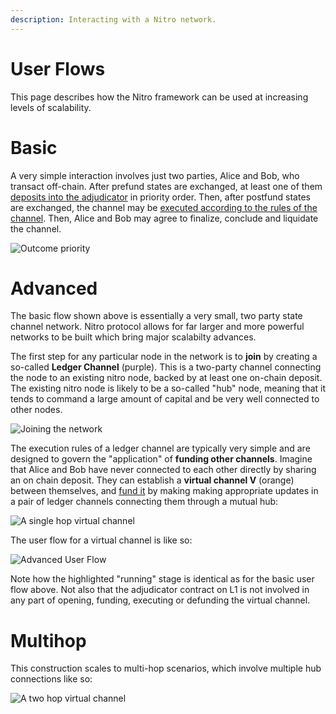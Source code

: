 ```yaml
---
description: Interacting with a Nitro network.
---
```


# User Flows

This page describes how the Nitro framework can be used at increasing levels of scalability.

# Basic

A very simple interaction involves just two parties, Alice and Bob, who transact off-chain. After prefund states are exchanged, at least one of them [deposits into the adjudicator](../protocol-tutorial/0060-funding-a-channel.md) in priority order. Then, after postfund states are exchanged, the channel may be [executed according to the rules of the channel](../protocol-tutorial/0020-execution-rules.md). Then, Alice and Bob may agree to finalize, conclude and liquidate the channel.

![Outcome priority](./basic-user-flow.png)

<!-- fontawesome f182 Alice
fontawesome f183 Bob
fontawesome f0e3 Adjudicator #red

group prefunding
Alice-#purple>Bob: create channel
Alice<#purple-Bob: join channel
end
Alice-#red>Adjudicator: deposit
Bob-#red>Adjudicator: deposit
group postfunding
Alice-#purple>Bob: confirm deposits
Alice<#purple-Bob: confirm deposits
end
group running
Alice-#purple>Bob: update
Bob-#purple>Alice: countersign
Alice-#purple>Bob: update
Bob-#purple>Alice: countersign
end
group finalizing
Alice-#purple>Bob: finalize channel
Alice<#purple-Bob: agree
end
Alice-#red>Adjudicator: concludeAndTransferAll -->

# Advanced

The basic flow shown above is essentially a very small, two party state channel network. Nitro protocol allows for far larger and more powerful networks to be built which bring major scalabilty advances.

The first step for any particular node in the network is to **join** by creating a so-called **Ledger Channel** (purple). This is a two-party channel connecting the node to an existing nitro node, backed by at least one on-chain deposit. The existing nitro node is likely to be a so-called "hub" node, meaning that it tends to command a large amount of capital and be very well connected to other nodes.

![Joining the network](join.png)

The execution rules of a ledger channel are typically very simple and are designed to govern the "application" of **funding other channels**. Imagine that Alice and Bob have never connected to each other directly by sharing an on chain deposit. They can establish a **virtual channel V** (orange) between themselves, and [fund it](../protocol-tutorial/0060-funding-a-channel.md#fund-virtually) by making making appropriate updates in a pair of ledger channels connecting them through a mutual hub:

![A single hop virtual channel](1-hop-virtual.png)

The user flow for a virtual channel is like so:

![Advanced User Flow](advanced-user-flow.png)

<!-- fontawesome f182 Alice
fontawesome f183 Bob
fontawesome f233 Hub
fontawesome f0e3 Adjudicator #red

group prefunding
parallel
Alice-#orange>Bob: create channel
Alice-#orange>Hub:
parallel off
parallel
Alice<#orange-Bob: join channel
Hub<#orange-Bob: join channel
parallel off
parallel
Alice<#orange-Hub: join channel
Bob<#orange-Hub:
parallel off
end
group update A-H ledger to fund V
Alice-#purple>Hub: propose update
Alice<#purple-Hub: accept
end
group update B-H ledger to fund V
Bob-#purple>Hub: propose update
Bob<#purple-Hub: accept
end

group postfunding
parallel on
Alice-#orange>Bob: confirm funding
Alice<#orange-Bob:
Alice-#orange>Hub:
Alice<#orange-Hub:
parallel off
end
group #orange running
Alice-#orange>Bob: update
Bob-#orange>Alice: countersign
Alice-#orange>Bob: update
Bob-#orange>Alice: countersign
end
group finalizing
parallel
Alice-#orange>Bob: finalize channel
Alice-#orange>Hub:
parallel off
parallel
Alice<#orange-Bob: finalize channel
Hub<#orange-Bob: finalize channel
parallel off
parallel
Alice<#orange-Hub: finalize channel
Bob<#orange-Hub:
parallel off
end
end
group update A-H ledger to defund V
Alice-#purple>Hub: propose update
Alice<#purple-Hub: accept
end
group update B-H ledger to defund V
Bob-#purple>Hub: propose update
Bob<#purple-Hub: accept
end -->

Note how the highlighted "running" stage is identical as for the basic user flow above. Not also that the adjudicator contract on L1 is not involved in any part of opening, funding, executing or defunding the virtual channel.

# Multihop

This construction scales to multi-hop scenarios, which involve multiple hub connections like so:

![A two hop virtual channel](2-hop-virtual.png)
